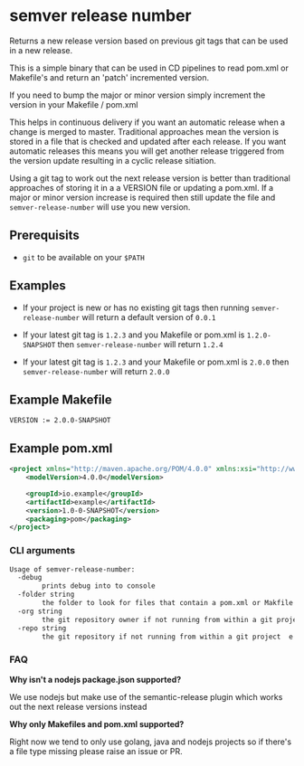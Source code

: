 # semver release number

Returns a new release version based on previous git tags that can be used in a new release.

This is a simple binary that can be used in CD pipelines to read pom.xml or Makefile's and return an 'patch' incremented version.

If you need to bump the major or minor version simply increment the version in your Makefile / pom.xml


This helps in continuous delivery if you want an automatic release when a change is merged to master.  Traditional approaches mean the version is stored in a file that is checked and updated after each release.  If you want automatic releases this means you will get another release triggered from the version update resulting in a cyclic release sitiation.  

Using a git tag to work out the next release version is better than traditional approaches of storing it in a a VERSION file or updating a pom.xml.  If a major or minor version increase is required then still update the file and `semver-release-number` will use you new version. 

## Prerequisits

- `git` to be available on your `$PATH`

## Examples

- If your project is new or has no existing git tags then running `semver-release-number` will return a default version of `0.0.1`

- If your latest git tag is `1.2.3` and you Makefile or pom.xml is `1.2.0-SNAPSHOT` then `semver-release-number` will return `1.2.4`

- If your latest git tag is `1.2.3` and your Makefile or pom.xml is `2.0.0` then `semver-release-number` will return `2.0.0`

## Example Makefile

```$xslt
VERSION := 2.0.0-SNAPSHOT
```

## Example pom.xml

```xml
<project xmlns="http://maven.apache.org/POM/4.0.0" xmlns:xsi="http://www.w3.org/2001/XMLSchema-instance" xsi:schemaLocation="http://maven.apache.org/POM/4.0.0 http://maven.apache.org/maven-v4_0_0.xsd">
    <modelVersion>4.0.0</modelVersion>

    <groupId>io.example</groupId>
    <artifactId>example</artifactId>
    <version>1.0-0-SNAPSHOT</version>
    <packaging>pom</packaging>
</project>
```

### CLI arguments

```sh
Usage of semver-release-number:
  -debug
    	prints debug into to console
  -folder string
    	the folder to look for files that contain a pom.xml or Makfile with the project version to bump (default ".")
  -org string
    	the git repository owner if not running from within a git project  e.g. fabric8io
  -repo string
    	the git repository if not running from within a git project  e.g. fabric8
```

### FAQ

__Why isn't a nodejs package.json supported?__

We use nodejs but make use of the semantic-release plugin which works out the next release versions instead

__Why only Makefiles and pom.xml supported?__

Right now we tend to only use golang, java and nodejs projects so if there's a file type missing please raise an issue or PR.